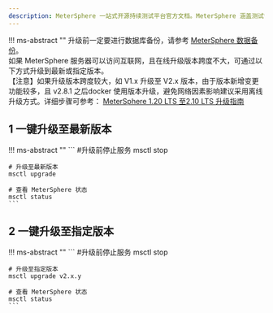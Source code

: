 ```yaml
---
description: MeterSphere 一站式开源持续测试平台官方文档。MeterSphere 涵盖测试管理、接口测试、UI 测试和性能测试等功能，全面兼容 JMeter、Selenium 等主流开源标准，有效助力开发和测试团队充分利用云弹性进行高度可 扩展的自动化测试，加速高质量的软件交付。
---
```


!!! ms-abstract ""
    升级前一定要进行数据库备份，请参考 [MeterSphere 数据备份](./backup_data.md)。<br>
    如果 MeterSphere 服务器可以访问互联网，且在线升级版本跨度不大，可通过以下方式升级到最新或指定版本。<br>
    【注意】如果升级版本跨度较大，如 V1.x 升级至 V2.x 版本，由于版本新增变更功能较多，且 v2.8.1 之后docker 使用版本升级，避免网络因素影响建议采用离线升级方式。详细步骤可参考： [MeterSphere 1.20 LTS 至2.10 LTS 升级指南](https://kb.fit2cloud.com/?p=9a46f075-5cfe-46de-81f8-ab5278699697)

## 1 一键升级至最新版本
!!! ms-abstract ""
    ```
    #升级前停止服务
    msctl stop

    # 升级至最新版本
    msctl upgrade
    
    # 查看 MeterSphere 状态
    msctl status
    ```

## 2 一键升级至指定版本
!!! ms-abstract ""
    ```
    #升级前停止服务
    msctl stop

    # 升级至指定版本
    msctl upgrade v2.x.y
    
    # 查看 MeterSphere 状态
    msctl status
    ```
 <!-- 
## 3 离线升级
!!! ms-abstract ""
   ，如果升级版本跨度不大，则按照下面说明升级即可。
    ```
    MeterSphere 安装包下载链接: https://github.com/metersphere/metersphere/releases

    # 下载在线安装包
    wget https://github.com/metersphere/metersphere/releases/download/v2.x.y/metersphere-online-installer-v2.x.y.tar.gz
    
    # 解压在线安装包
    tar -zxvf metersphere-online-installer-v2.x.y.tar.gz
    
    # 进入解压缩目录
    cd metersphere-online-installer-v2.x.y
    
    # 执行 install.sh 安装脚本
    /bin/bash install.sh
    ```
--> 